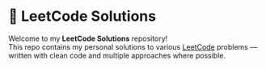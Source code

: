 # 🧠 LeetCode Solutions

Welcome to my **LeetCode Solutions** repository!  
This repo contains my personal solutions to various [LeetCode](https://leetcode.com/) problems — written with clean code and multiple approaches where possible.

